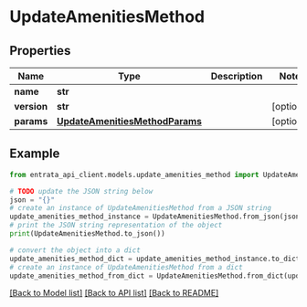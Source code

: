 # UpdateAmenitiesMethod


## Properties

Name | Type | Description | Notes
------------ | ------------- | ------------- | -------------
**name** | **str** |  | 
**version** | **str** |  | [optional] 
**params** | [**UpdateAmenitiesMethodParams**](UpdateAmenitiesMethodParams.md) |  | [optional] 

## Example

```python
from entrata_api_client.models.update_amenities_method import UpdateAmenitiesMethod

# TODO update the JSON string below
json = "{}"
# create an instance of UpdateAmenitiesMethod from a JSON string
update_amenities_method_instance = UpdateAmenitiesMethod.from_json(json)
# print the JSON string representation of the object
print(UpdateAmenitiesMethod.to_json())

# convert the object into a dict
update_amenities_method_dict = update_amenities_method_instance.to_dict()
# create an instance of UpdateAmenitiesMethod from a dict
update_amenities_method_from_dict = UpdateAmenitiesMethod.from_dict(update_amenities_method_dict)
```
[[Back to Model list]](../README.md#documentation-for-models) [[Back to API list]](../README.md#documentation-for-api-endpoints) [[Back to README]](../README.md)


